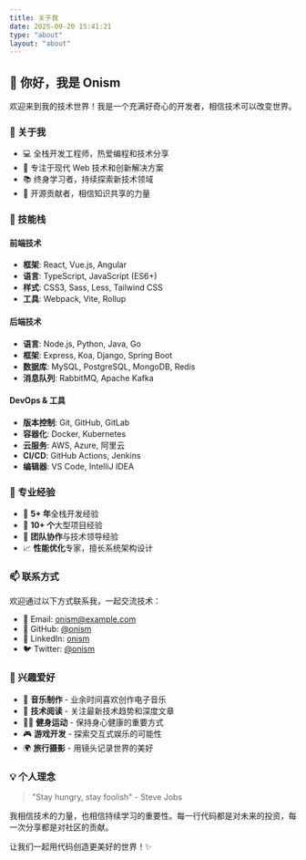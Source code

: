 ```yaml
---
title: 关于我
date: 2025-09-20 15:41:21
type: "about"
layout: "about"
---
```


## 👋 你好，我是 Onism

欢迎来到我的技术世界！我是一个充满好奇心的开发者，相信技术可以改变世界。

### 🎯 关于我

- 💻 全栈开发工程师，热爱编程和技术分享
- 🚀 专注于现代 Web 技术和创新解决方案
- 📚 终身学习者，持续探索新技术领域
- 🌟 开源贡献者，相信知识共享的力量

### 🔧 技能栈

#### 前端技术
- **框架**: React, Vue.js, Angular
- **语言**: TypeScript, JavaScript (ES6+)
- **样式**: CSS3, Sass, Less, Tailwind CSS
- **工具**: Webpack, Vite, Rollup

#### 后端技术
- **语言**: Node.js, Python, Java, Go
- **框架**: Express, Koa, Django, Spring Boot
- **数据库**: MySQL, PostgreSQL, MongoDB, Redis
- **消息队列**: RabbitMQ, Apache Kafka

#### DevOps & 工具
- **版本控制**: Git, GitHub, GitLab
- **容器化**: Docker, Kubernetes
- **云服务**: AWS, Azure, 阿里云
- **CI/CD**: GitHub Actions, Jenkins
- **编辑器**: VS Code, IntelliJ IDEA

### 🌟 专业经验

- 🏢 **5+ 年**全栈开发经验
- 🎯 **10+ 个**大型项目经验
- 👥 **团队协作**与技术领导经验
- 📈 **性能优化**专家，擅长系统架构设计

### 📫 联系方式

欢迎通过以下方式联系我，一起交流技术：

- 📧 Email: [onism@example.com](mailto:onism@example.com)
- 🐙 GitHub: [@onism](https://github.com/onism)
- 💼 LinkedIn: [onism](https://linkedin.com/in/onism)
- 🐦 Twitter: [@onism](https://twitter.com/onism)

### 🎨 兴趣爱好

- 🎵 **音乐制作** - 业余时间喜欢创作电子音乐
- 📖 **技术阅读** - 关注最新技术趋势和深度文章
- 🏃‍♂️ **健身运动** - 保持身心健康的重要方式
- 🎮 **游戏开发** - 探索交互式娱乐的可能性
- 🌍 **旅行摄影** - 用镜头记录世界的美好

### 💡 个人理念

> "Stay hungry, stay foolish" - Steve Jobs

我相信技术的力量，也相信持续学习的重要性。每一行代码都是对未来的投资，每一次分享都是对社区的贡献。

让我们一起用代码创造更美好的世界！✨
